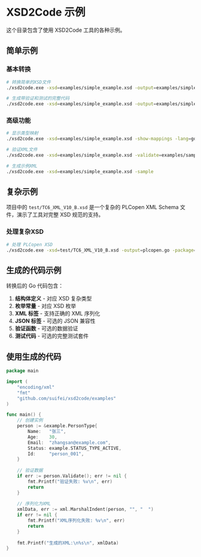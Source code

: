 # XSD2Code 示例

这个目录包含了使用 XSD2Code 工具的各种示例。

## 简单示例

### 基本转换
```bash
# 转换简单的XSD文件
./xsd2code.exe -xsd=examples/simple_example.xsd -output=examples/simple_types.go -package=example -json

# 生成带验证和测试的完整代码
./xsd2code.exe -xsd=examples/simple_example.xsd -output=examples/simple_complete.go -package=example -json -validation -tests -benchmarks
```

### 高级功能
```bash
# 显示类型映射
./xsd2code.exe -xsd=examples/simple_example.xsd -show-mappings -lang=go

# 验证XML文件
./xsd2code.exe -xsd=examples/simple_example.xsd -validate=examples/sample.xml

# 生成示例XML
./xsd2code.exe -xsd=examples/simple_example.xsd -sample
```

## 复杂示例

项目中的 `test/TC6_XML_V10_B.xsd` 是一个复杂的 PLCopen XML Schema 文件，演示了工具对完整 XSD 规范的支持。

### 处理复杂XSD
```bash
# 处理 PLCopen XSD
./xsd2code.exe -xsd=test/TC6_XML_V10_B.xsd -output=plcopen.go -package=plcopen -json -debug
```

## 生成的代码示例

转换后的 Go 代码包含：

1. **结构体定义** - 对应 XSD 复杂类型
2. **枚举常量** - 对应 XSD 枚举
3. **XML 标签** - 支持正确的 XML 序列化
4. **JSON 标签** - 可选的 JSON 兼容性
5. **验证函数** - 可选的数据验证
6. **测试代码** - 可选的完整测试套件

## 使用生成的代码

```go
package main

import (
    "encoding/xml"
    "fmt"
    "github.com/suifei/xsd2code/examples"
)

func main() {
    // 创建实例
    person := &example.PersonType{
        Name:   "张三",
        Age:    30,
        Email:  "zhangsan@example.com",
        Status: example.STATUS_TYPE_ACTIVE,
        Id:     "person_001",
    }
    
    // 验证数据
    if err := person.Validate(); err != nil {
        fmt.Printf("验证失败: %v\n", err)
        return
    }
    
    // 序列化为XML
    xmlData, err := xml.MarshalIndent(person, "", "  ")
    if err != nil {
        fmt.Printf("XML序列化失败: %v\n", err)
        return
    }
    
    fmt.Printf("生成的XML:\n%s\n", xmlData)
}
```
